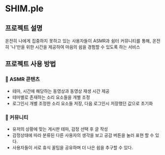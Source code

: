 # SHIM.ple

## 프로젝트 설명
<p align="justify">
온전히 나에게 집중하지 못하고 있는 사용자들이 ASMR과 쉼터 커뮤니티를 통해, 온전히 '나'만을 위한 시간을 제공하여 마음의 쉼을 경험할 수 있도록 하는 서비스</p>

## 프로젝트 사용 방법

### 🔗 ASMR 콘텐츠
- 테마, 시간에 해당하는 동영상과 동영상 재생 시간 제공
- 테마별로 존재하는 소리 요소들을 개별 조정
- 로그인시 개별 조정한 소리 요소들 저장, 다음 로그인시 저장했던 값으로 초기화
### 🔗 커뮤니티
- 유저의 상황에 맞는 게시판 테마, 감정 선택 후 글 작성
- 감정상태에 따라 분류된 다른 사용자의 생각을 보고 공감 버튼을 눌러 표현 할 수 있다.
- 사용자들이 서로 휴식 꿀팁을 공유하며 더 나은 쉼을 추구할 수 있다.
<br>
